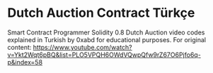 # Dutch Auction Contract Türkçe 

Smart Contract Programmer Solidity 0.8 Dutch Auction video codes explained in Turkish by 0xabd for educational purposes.
For original content: https://www.youtube.com/watch?v=Ykt2Wqt6pBQ&list=PLO5VPQH6OWdVQwpQfw9rZ67O6Pjfo6q-p&index=58
